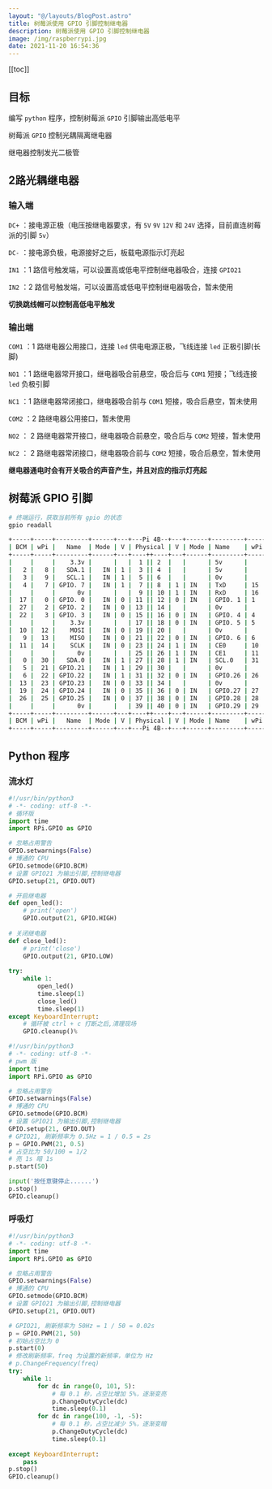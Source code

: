 ```yaml
---
layout: "@/layouts/BlogPost.astro"
title: 树莓派使用 GPIO 引脚控制继电器
description: 树莓派使用 GPIO 引脚控制继电器
image: /img/raspberrypi.jpg
date: 2021-11-20 16:54:36
---
```


[[toc]]

## 目标

编写 `python` 程序，控制树莓派 `GPIO` 引脚输出高低电平

树莓派 `GPIO` 控制光耦隔离继电器

继电器控制发光二极管

## 2路光耦继电器

### 输入端

`DC+` ：接电源正极（电压按继电器要求，有 `5V` `9V` `12V` 和 `24V` 选择，目前直连树莓派的引脚 `5v`）

`DC-` ：接电源负极，电源接好之后，板载电源指示灯亮起

`IN1` ：1 路信号触发端，可以设置高或低电平控制继电器吸合，连接 `GPIO21`

`IN2` ：2 路信号触发端，可以设置高或低电平控制继电器吸合，暂未使用

**切换跳线帽可以控制高低电平触发**

### 输出端

`COM1` ：1 路继电器公用接口，连接 `led` 供电电源正极，飞线连接 `led` 正极引脚(长脚)

`NO1` ：1 路继电器常开接口，继电器吸合前悬空，吸合后与 `COM1` 短接；飞线连接 `led` 负极引脚

`NC1` ：1 路继电器常闭接口，继电器吸合前与 `COM1` 短接，吸合后悬空，暂未使用

`COM2` ：2 路继电器公用接口，暂未使用

`NO2` ： 2 路继电器常开接口，继电器吸合前悬空，吸合后与 `COM2` 短接，暂未使用

`NC2` ： 2 路继电器常闭接口，继电器吸合前与 `COM2` 短接，吸合后悬空，暂未使用

**继电器通电时会有开关吸合的声音产生，并且对应的指示灯亮起**

## 树莓派 GPIO 引脚

```bash
# 终端运行，获取当前所有 gpio 的状态
gpio readall
```

```bash
+-----+-----+---------+------+---+---Pi 4B--+---+------+---------+-----+-----+
| BCM | wPi |   Name  | Mode | V | Physical | V | Mode | Name    | wPi | BCM |
+-----+-----+---------+------+---+----++----+---+------+---------+-----+-----+
|     |     |    3.3v |      |   |  1 || 2  |   |      | 5v      |     |     |
|   2 |   8 |   SDA.1 |   IN | 1 |  3 || 4  |   |      | 5v      |     |     |
|   3 |   9 |   SCL.1 |   IN | 1 |  5 || 6  |   |      | 0v      |     |     |
|   4 |   7 | GPIO. 7 |   IN | 1 |  7 || 8  | 1 | IN   | TxD     | 15  | 14  |
|     |     |      0v |      |   |  9 || 10 | 1 | IN   | RxD     | 16  | 15  |
|  17 |   0 | GPIO. 0 |   IN | 0 | 11 || 12 | 0 | IN   | GPIO. 1 | 1   | 18  |
|  27 |   2 | GPIO. 2 |   IN | 0 | 13 || 14 |   |      | 0v      |     |     |
|  22 |   3 | GPIO. 3 |   IN | 0 | 15 || 16 | 0 | IN   | GPIO. 4 | 4   | 23  |
|     |     |    3.3v |      |   | 17 || 18 | 0 | IN   | GPIO. 5 | 5   | 24  |
|  10 |  12 |    MOSI |   IN | 0 | 19 || 20 |   |      | 0v      |     |     |
|   9 |  13 |    MISO |   IN | 0 | 21 || 22 | 0 | IN   | GPIO. 6 | 6   | 25  |
|  11 |  14 |    SCLK |   IN | 0 | 23 || 24 | 1 | IN   | CE0     | 10  | 8   |
|     |     |      0v |      |   | 25 || 26 | 1 | IN   | CE1     | 11  | 7   |
|   0 |  30 |   SDA.0 |   IN | 1 | 27 || 28 | 1 | IN   | SCL.0   | 31  | 1   |
|   5 |  21 | GPIO.21 |   IN | 1 | 29 || 30 |   |      | 0v      |     |     |
|   6 |  22 | GPIO.22 |   IN | 1 | 31 || 32 | 0 | IN   | GPIO.26 | 26  | 12  |
|  13 |  23 | GPIO.23 |   IN | 0 | 33 || 34 |   |      | 0v      |     |     |
|  19 |  24 | GPIO.24 |   IN | 0 | 35 || 36 | 0 | IN   | GPIO.27 | 27  | 16  |
|  26 |  25 | GPIO.25 |   IN | 0 | 37 || 38 | 0 | IN   | GPIO.28 | 28  | 20  |
|     |     |      0v |      |   | 39 || 40 | 0 | IN   | GPIO.29 | 29  | 21  |
+-----+-----+---------+------+---+----++----+---+------+---------+-----+-----+
| BCM | wPi |   Name  | Mode | V | Physical | V | Mode | Name    | wPi | BCM |
+-----+-----+---------+------+---+---Pi 4B--+---+------+---------+-----+-----+
```

## Python 程序

### 流水灯

```python
#!/usr/bin/python3
# -*- coding: utf-8 -*-
# 循环版
import time
import RPi.GPIO as GPIO

# 忽略占用警告
GPIO.setwarnings(False)
# 博通的 CPU
GPIO.setmode(GPIO.BCM)
# 设置 GPIO21 为输出引脚,控制继电器
GPIO.setup(21, GPIO.OUT)

# 开启继电器
def open_led():
	# print('open')
	GPIO.output(21, GPIO.HIGH)
    
# 关闭继电器
def close_led():
	# print('close')
	GPIO.output(21, GPIO.LOW)
    
try:
	while 1:
		open_led()
		time.sleep(1)
		close_led()
		time.sleep(1)
except KeyboardInterrupt:
	# 循环被 ctrl + c 打断之后,清理现场
	GPIO.cleanup()%  
```

```python
#!/usr/bin/python3
# -*- coding: utf-8 -*-
# pwm 版
import time
import RPi.GPIO as GPIO

# 忽略占用警告
GPIO.setwarnings(False)
# 博通的 CPU
GPIO.setmode(GPIO.BCM)
# 设置 GPIO21 为输出引脚,控制继电器
GPIO.setup(21, GPIO.OUT)
# GPIO21, 刷新频率为 0.5Hz = 1 / 0.5 = 2s
p = GPIO.PWM(21, 0.5)
# 占空比为 50/100 = 1/2
# 亮 1s 暗 1s
p.start(50)

input('按任意键停止......')
p.stop()
GPIO.cleanup()
```

### 呼吸灯

```python
#!/usr/bin/python3
# -*- coding: utf-8 -*-
import time
import RPi.GPIO as GPIO

# 忽略占用警告
GPIO.setwarnings(False)
# 博通的 CPU
GPIO.setmode(GPIO.BCM)
# 设置 GPIO21 为输出引脚,控制继电器
GPIO.setup(21, GPIO.OUT)

# GPIO21, 刷新频率为 50Hz = 1 / 50 = 0.02s
p = GPIO.PWM(21, 50)
# 初始占空比为 0
p.start(0)
# 修改刷新频率，freq 为设置的新频率，单位为 Hz
# p.ChangeFrequency(freq)
try:
	while 1:
		for dc in range(0, 101, 5):
			# 每 0.1 秒，占空比增加 5%，逐渐变亮
			p.ChangeDutyCycle(dc)
			time.sleep(0.1)
		for dc in range(100, -1, -5):
			# 每 0.1 秒，占空比减少 5%，逐渐变暗
			p.ChangeDutyCycle(dc)
			time.sleep(0.1)
            
except KeyboardInterrupt:
	pass
p.stop()
GPIO.cleanup()
```
